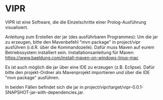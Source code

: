 # VIPR
VIPR ist eine Software, die die Einzelschritte einer Prolog-Ausführung visualisiert.

Anleitung zum Erstellen der jar (des ausführbaren Programmes):
Um die jar zu erzeugen, bitte den Mavenbefehl "mvn package" in project/vipr ausführen (i.d.R. über die Kommandozeile). Dafür muss Maven auf eurem Betriebssystem installiert sein.
Installationsanleitung für Maven: https://www.baeldung.com/install-maven-on-windows-linux-mac

Es ist auch möglich die jar über eine IDE zu erzeugen (z.B. Eclipse). Dafür bitte den projekt-Ordner als Mavenprojekt importieren und über die IDE "mvn package" ausführen.

In beiden Fällen befindet sich die jar in project/vipr/target/vipr-0.0.1-SNAPSHOT-jar-with-dependencies.jar.
